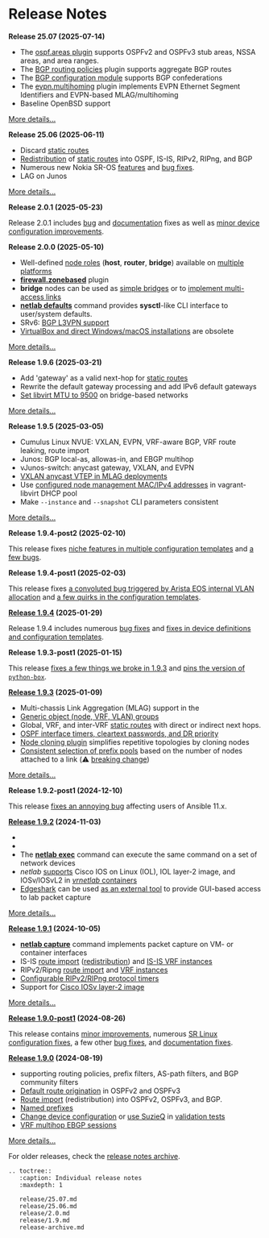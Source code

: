 Release Notes
=============

**Release 25.07 (2025-07-14)**

* The [ospf.areas plugin](plugin-ospf-areas) supports OSPFv2 and OSPFv3 stub areas, NSSA areas, and area ranges.
* The [BGP routing policies](plugin-bgp-policy) plugin supports aggregate BGP routes
* The [BGP configuration module](module-bgp) supports BGP confederations
* The [evpn.multihoming](plugin-evpn-multihoming) plugin implements EVPN Ethernet Segment Identifiers and EVPN-based MLAG/multihoming
* Baseline OpenBSD support

[More details...](release-25.07)

**Release 25.06 (2025-06-11)**

* Discard [static routes](generic-routing-static)
* [Redistribution](routing_import) of [static routes](generic-routing-static) into OSPF, IS-IS, RIPv2, RIPng, and BGP
* Numerous new Nokia SR-OS [features](release-25.06-sros-features) and [bug fixes](release-25.06-sros-bug-fixes).
* LAG on Junos

[More details...](release-25.06)

**Release 2.0.1 (2025-05-23)**

Release 2.0.1 includes [bug](bug-fixes-2.0.1) and [documentation](doc-fixes-2.0.1) fixes as well as [minor device configuration improvements](release-2.0.1).

**Release 2.0.0 (2025-05-10)**

* Well-defined [node roles](node-router-host) (**host**, **router**, **bridge**) available on [multiple platforms](platform-host)
* **[firewall.zonebased](plugin-firewall-zonebased)** plugin
* **bridge** nodes can be used as [simple bridges](node-role-bridge) or to [implement multi-access links](node-bridge-lan)
* **[netlab defaults](netlab-defaults)** command provides **sysctl**-like CLI interface to user/system defaults.
* SRv6: [BGP L3VPN support](module-srv6)
* [VirtualBox and direct Windows/macOS installations](lab-virtualbox) are obsolete

[More details...](release-2.0.0)

**Release 1.9.6 (2025-03-21)**

* Add 'gateway' as a valid next-hop for [static routes](generic-routing-static)
* Rewrite the default gateway processing and add IPv6 default gateways
* [Set libvirt MTU to 9500](libvirt-network) on bridge-based networks

[More details...](release-1.9.6)

**Release 1.9.5 (2025-03-05)**

* Cumulus Linux NVUE: VXLAN, EVPN, VRF-aware BGP, VRF route leaking, route import
* Junos: BGP local-as, allowas-in, and EBGP multihop
* vJunos-switch: anycast gateway, VXLAN, and EVPN
* [VXLAN anycast VTEP in MLAG deployments](plugin-mlag-vtep)
* Use [configured node management MAC/IPv4 addresses](libvirt-mgmt-ip) in vagrant-libvirt DHCP pool
* Make `--instance` and `--snapshot` CLI parameters consistent 

[More details...](release-1.9.5)

**Release 1.9.4-post2 (2025-02-10)**

This release fixes [niche features in multiple configuration templates](release-1.9.4-post-2-device-fixes) and [a few bugs](bug-fixes-1.9.4-post2).

**Release 1.9.4-post1 (2025-02-03)**

This release fixes [a convoluted bug triggered by Arista EOS internal VLAN allocation](bug-fixes-1.9.4-post1) and [a few quirks in the configuration templates](release-1.9.4-post-1-device-fixes).

**[Release 1.9.4](release-1.9.4) (2025-01-29)**

Release 1.9.4 includes numerous [bug fixes](bug-fixes-1.9.4) and [fixes in device definitions and configuration templates](release-1.9.4-device-fixes).

**Release 1.9.3-post1 (2025-01-15)**

This release [fixes a few things we broke in 1.9.3](bug-fixes-1.9.3-post1) and [pins the version of `python-box`](https://github.com/ipspace/netlab/issues/1815).

**[Release 1.9.3](release-1.9.3) (2025-01-09)**

* Multi-chassis Link Aggregation (MLAG) support in the [](module-lag)
* [Generic object (node, VRF, VLAN) groups](topo-groups)
* Global, VRF, and inter-VRF [static routes](generic-routing-static) with direct or indirect next hops.
* [OSPF interface timers, cleartext passwords, and DR priority](ospf-interface-support)
* [Node cloning plugin](plugin-node-clone) simplifies repetitive topologies by cloning nodes
* [Consistent selection of prefix pools](links-default-pools) based on the number of nodes attached to a link (⚠️ [breaking change](release-1.9.3-breaking))

[More details...](release-1.9.3)

**Release 1.9.2-post1 (2024-12-10)**

This release [fixes an annoying bug](bug-fixes-1.9.2-post1) affecting users of Ansible 11.x.

**[Release 1.9.2](release-1.9.2) (2024-11-03)**

* [](module-stp)
* [](module-lag)
* The **[netlab exec](netlab-exec)** command can execute the same command on a set of network devices
* _netlab_ [supports](platform-devices) Cisco IOS on Linux (IOL), IOL layer-2 image, and IOSv/IOSvL2 in [*vrnetlab* containers](clab-vrnetlab)
* [Edgeshark](https://github.com/siemens/edgeshark) can be used [as an external tool](extool-edgeshark) to provide GUI-based access to lab packet capture

[More details...](release-1.9.2)

**[Release 1.9.1](release-1.9.1) (2024-10-05)**

* [**netlab capture**](netlab-capture) command implements packet capture on VM- or container interfaces
* IS-IS [route import](isis-node) ([redistribution](routing_import)) and [IS-IS VRF instances](isis-platform)
* RIPv2/Ripng [route import](rip-params) and [VRF instances](rip-vrf)
* [Configurable RIPv2/RIPng protocol timers](rip-timers)
* Support for [Cisco IOSv layer-2 image](https://developer.cisco.com/docs/modeling-labs/iosvl2/#iosvl2)

[More details...](release-1.9.1)

**[Release 1.9.0-post1](release-1.9.0-post1) (2024-08-26)**

This release contains [minor improvements](release-1.9.0-post1), numerous [SR Linux configuration fixes](release-1.9.0-post1-device-fixes), a few other [bug fixes](bug-fixes-1.9.0-post1), and [documentation fixes](doc-fixes-1.9.0-post1).

**[Release 1.9.0](release-1.9.0) (2024-08-19)**

* [](generic-routing) supporting routing policies, prefix filters, AS-path filters, and BGP community filters
* [Default route origination](ospf-default) in OSPFv2 and OSPFv3  
* [Route import](routing_import) (redistribution) into OSPFv2, OSPFv3, and BGP.
* [Named prefixes](named-prefixes)
* [Change device configuration](validate-config) or [use SuzieQ](validate-suzieq) in [validation tests](validate)
* [VRF multihop EBGP sessions](plugin-ebgp-multihop)

[More details...](release-1.9.0)

For older releases, check the [release notes archive](release-archive.md).

```eval_rst
.. toctree::
   :caption: Individual release notes
   :maxdepth: 1

   release/25.07.md
   release/25.06.md
   release/2.0.md
   release/1.9.md
   release-archive.md
```   
